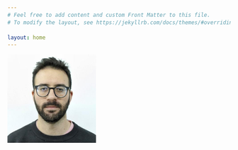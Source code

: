 ```yaml
---
# Feel free to add content and custom Front Matter to this file.
# To modify the layout, see https://jekyllrb.com/docs/themes/#overriding-theme-defaults

layout: home
---
```


<!-- ![JMM](foto.jpg) -->

<img src="_assets/foto.jpeg" alt="drawing" width="200"/>